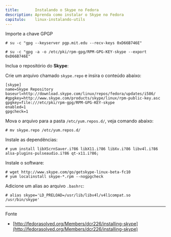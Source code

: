 ```yaml
---
title:       Instalando o Skype no Fedora
description: Aprenda como instalar o Skype no Fedora
capitulo:    linux-instalando-utils
---
```



Importe a chave GPGP

	# su -c "gpg --keyserver pgp.mit.edu --recv-keys 0xD66B746E"

	# su -c "gpg -a -o /etc/pki/rpm-gpg/RPM-GPG-KEY-skype --export 0xD66B746E"

Inclua o repositório do __Skype__:

Crie um arquivo chamado `skype.repo` e insira o conteúdo abaixo:

	[skype]
	name=Skype Repository
	baseurl=http://download.skype.com/linux/repos/fedora/updates/i586/
	#gpgkey=http://www.skype.com/products/skype/linux/rpm-public-key.asc
	gpgkey=file:///etc/pki/rpm-gpg/RPM-GPG-KEY-skype
	enabled=1
	gpgcheck=1

Mova o arquivo para a pasta `/etc/yum.repos.d/`, veja comando abaixo:

	# mv skype.repo /etc/yum.repos.d/


Instale as dependências:

	# yum install libXScrnSaver.i?86 libX11.i?86 libXv.i?86 libv4l.i?86 alsa-plugins-pulseaudio.i?86 qt-x11.i?86;

Instale o software:

	# wget http://www.skype.com/go/getskype-linux-beta-fc10
    # yum localinstall skype-*.rpm --nogpgcheck


Adicione um alias ao arquivo `.bashrc`:

	# alias skype='LD_PRELOAD=/usr/lib/libv4l/v4l1compat.so /usr/bin/skype'


- - -
Fonte

- [http://fedorasolved.org/Members/dcr226/installing-skype](http://fedorasolved.org/Members/dcr226/installing-skype)
